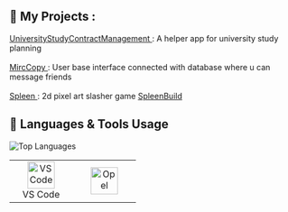 ## 📌 My Projects :
 <a href="https://github.com/CodreaCodrin/UniveristyContractManage.git">
 UniversityStudyContractManagement </a> : A helper app for university study planning  <br></br>
 <a href="https://github.com/CodreaCodrin/MircCopy.git"> 
 MircCopy </a> : User base interface connected with database where u can message friends  <br></br>
  <a href="https://github.com/CodreaCodrin/SpleenAt">
 Spleen </a> : 2d pixel art slasher game <a href="hhttps://github.com/redusca/SpleenBuild"> SpleenBuild </a>

 ## :symbols: Languages & Tools Usage 
![Top Languages](https://github-readme-stats.vercel.app/api/top-langs/?username=CodreaCodrin&layout=compact&theme=radical)

<table>
    <td align="center" width="96">
      <img src="https://images-eds-ssl.xboxlive.com/image?url=4rt9.lXDC4H_93laV1_eHM0OYfiFeMI2p9MWie0CvL99U4GA1gf6_kayTt_kBblFwHwo8BW8JXlqfnYxKPmmBRXp912Lw.0Yxg2DfVOh1gnKXRQeKb8m8DA2Jkx6Xwk0yYA23Ude.JrHx3QjJv9hvUNKZhFYJFJP2QtF6zREDZk-&format=source" width="48" height="48" alt="VS Code" />
      <br>VS Code
    </td>
       <td align="center" width="96">
      <img src="https://www.citypng.com/public/uploads/preview/opel-emblem-logo-hd-transparent-png-701751694707086jdzkfivu0k.png" width="48" height="48" alt="Opel" />
      <br>
    </td>
  </tr>
</table>

